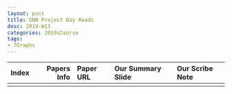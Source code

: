 ```yaml
---
layout: post
title: GNN Project Day Reads
desc: 2019-W13
categories: 2019sCourse
tags:
- 7Graphs
---
```


| Index | Papers Info | Paper URL| Our Summary Slide |Our Scribe Note |
| -----: | -------------------------------: | :----- | :----- | :----- | 
|  |     |  |  |  | 

